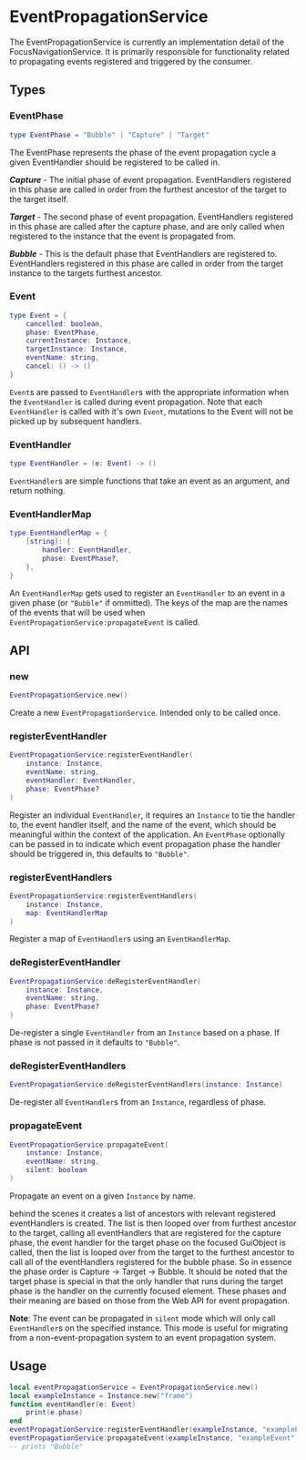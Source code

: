 # EventPropagationService

The EventPropagationService is currently an implementation detail of the FocusNavigationService. It is primarily responsible for functionality related to propagating events registered and triggered by the consumer.

## Types

### EventPhase
```lua
type EventPhase = "Bubble" | "Capture" | "Target"
```
The EventPhase represents the phase of the event propagation cycle a given EventHandler should be registered to be called in.

***Capture*** - The initial phase of event propagation. EventHandlers registered in this phase are called in order from the furthest ancestor of the target to the target itself.

***Target*** - The second phase of event propagation. EventHandlers registered in this phase are called after the capture phase, and are only called when registered to the instance that the event is propagated from.

***Bubble*** - This is the default phase that EventHandlers are registered to. EventHandlers registered in this phase are called in order from the target instance to the targets furthest ancestor.


### Event
```lua
type Event = {
    cancelled: boolean,
    phase: EventPhase,
    currentInstance: Instance,
    targetInstance: Instance,
    eventName: string,
    cancel: () -> ()
}
```
`Event`s are passed to `EventHandler`s with the appropriate information when the `EventHandler` is called during event propagation. Note that each `EventHandler` is called with it's own `Event`, mutations to the Event will not be picked up by subsequent handlers.

### EventHandler
```lua
type EventHandler = (e: Event) -> ()
```
`EventHandler`s are simple functions that take an event as an argument, and return nothing.

### EventHandlerMap
```lua
type EventHandlerMap = {
	[string]: {
		handler: EventHandler,
		phase: EventPhase?,
	},
}
```
An `EventHandlerMap` gets used to register an `EventHandler` to an event in a given phase (or `"Bubble"` if ommitted). The keys of the map are the names of the events that will be used when `EventPropagationService:propagateEvent` is called.

## API

### new

```lua
EventPropagationService.new()
```
Create a new `EventPropagationService`. Intended only to be called once.

### registerEventHandler

```lua
EventPropagationService:registerEventHandler(
    instance: Instance,
    eventName: string,
    eventHandler: EventHandler,
    phase: EventPhase?
)
```
Register an individual `EventHandler`, it requires an `Instance` to tie the handler to, the event handler itself, and the name of the event, which should be meaningful within the context of the application. An `EventPhase` optionally can be passed in to indicate which event propagation phase the handler should be triggered in, this defaults to `"Bubble"`.

### registerEventHandlers

```lua
EventPropagationService:registerEventHandlers(
    instance: Instance,
    map: EventHandlerMap
)
```
Register a map of `EventHandler`s using an `EventHandlerMap`.

### deRegisterEventHandler
```lua
EventPropagationService:deRegisterEventHandler(
    instance: Instance,
    eventName: string,
    phase: EventPhase?
)
```
De-register a single `EventHandler` from an `Instance` based on a phase. If phase is not passed in it defaults to `"Bubble"`.

### deRegisterEventHandlers
```lua
EventPropagationService:deRegisterEventHandlers(instance: Instance)
```
De-register all `EventHandler`s from an `Instance`, regardless of phase.

### propagateEvent
```lua
EventPropagationService:propagateEvent(
    instance: Instance,
    eventName: string,
    silent: boolean
)
```
Propagate an event on a given `Instance` by name.

behind the scenes it creates a list of ancestors with relevant registered eventHandlers is created. The list is then looped over from furthest ancestor to the target, calling all eventHandlers that are registered for the capture phase, the event handler for the target phase on the focused GuiObject is called, then the list is looped over from the target to the furthest ancestor to call all of the eventHandlers registered for the bubble phase. So in essence the phase order is Capture → Target → Bubble. It should be noted that the target phase is special in that the only handler that runs during the target phase is the handler on the currently focused element. These phases and their meaning are based on those from the Web API for event propagation.

**Note**: The event can be propagated in `silent` mode which will only call `EventHandler`s on the specified instance. This mode is useful for migrating from a non-event-propagation system to an event propagation system.

## Usage
```lua
local eventPropagationService = EventPropagationService.new()
local exampleInstance = Instance.new("frame")
function eventHandler(e: Event)
    print(e.phase)
end
eventPropagationService:registerEventHandler(exampleInstance, "exampleEvent", eventHandler)
eventPropagationService:propagateEvent(exampleInstance, "exampleEvent", nil, false)
-- prints "Bubble"
```